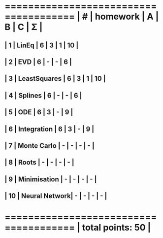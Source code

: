  ======================================
| #  | homework      | A | B | C | Σ  |
 ======================================
| 1  | LinEq         | 6 | 3 | 1 | 10 |
---------------------------------------
| 2  | EVD           | 6 | - | - | 6  |
---------------------------------------
| 3  | LeastSquares  | 6 | 3 | 1 | 10 |
---------------------------------------
| 4  | Splines       | 6 | - | - | 6  |
---------------------------------------
| 5  | ODE           | 6 | 3 | - | 9  |
---------------------------------------
| 6  | Integration   | 6 | 3 | - | 9  |
---------------------------------------
| 7  | Monte Carlo   | - | - | - | -  |
---------------------------------------
| 8  | Roots         | - | - | - | -  |
---------------------------------------
| 9  | Minimisation  | - | - | - | -  |
---------------------------------------
| 10 | Neural Network| - | - | - | -  |
---------------------------------------
 ======================================
|                    total points: 50 |
 ======================================
